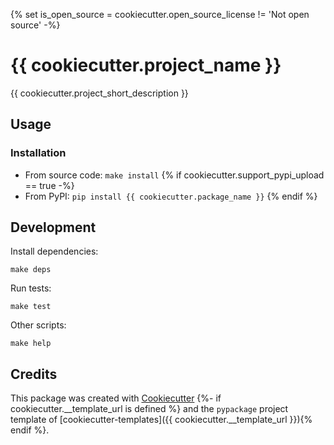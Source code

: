 {% set is_open_source = cookiecutter.open_source_license != 'Not open source' -%}

# {{ cookiecutter.project_name }}

{{ cookiecutter.project_short_description }}

## Usage
### Installation
* From source code: `make install`
{% if cookiecutter.support_pypi_upload == true -%}
* From PyPI: `pip install {{ cookiecutter.package_name }}`
{% endif %}

## Development
Install dependencies:
```shell
make deps
```

Run tests:
```shell
make test
```

Other scripts:
```shell
make help
```

## Credits

This package was created with [Cookiecutter](https://github.com/cookiecutter/cookiecutter)
{%- if cookiecutter.__template_url is defined %} and the `pypackage` project template of 
[cookiecutter-templates]({{ cookiecutter.__template_url }}){% endif %}.

